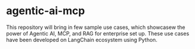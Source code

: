 # agentic-ai-mcp

This repository will bring in few sample use cases, which showcasew the power of Agentic AI, MCP, and RAG for enterprise set up.  These use cases have been developed on LangChain ecosystem using Python.
